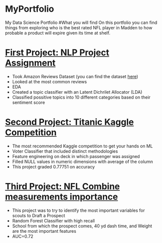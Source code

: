 # MyPortfolio
My Data Science Portfolio
#What you will find
On this portfolio you can find things from exploring who is the best rated NFL player in Madden to how probable a product will expire given its time at shelf.

# [First Project: NLP Project Assignment](https://github.com/greg1997-dev/MyPortfolio/blob/main/Big_Data_Project.ipynb)
- Took Amazon Reviews Dataset (you can find the dataset [here]())
- Looked at the most common reviews
- EDA 
- Created a topic classifier with an Latent Dichrilet Allocator (LDA)
- Classified possitive topics into 10 different categories based on their sentiment score

# [Second Project: Titanic Kaggle Competition](https://github.com/greg1997-dev/Titanic_Kaggle_Competition/blob/main/Titanic_Kaggle_Competition.ipynb)
- The most recommended Kaggle competition to get your hands on ML
- Voter Classifier that included distinct methodologies
- Feature engineering on deck in which passenger was assigned
- Filled NULL values in numeric dimensions with average of the column
- This project graded 0.77751 on accuracy

# [Third Project: NFL Combine measurements importance]()
- This project was to try to identify the most important variables for scouts to Draft a Prospect
- Random Forest Classifier with high recall
- School from which the prospect comes, 40 yd dash time, and Weight are the most important features
- AUC=0.72
